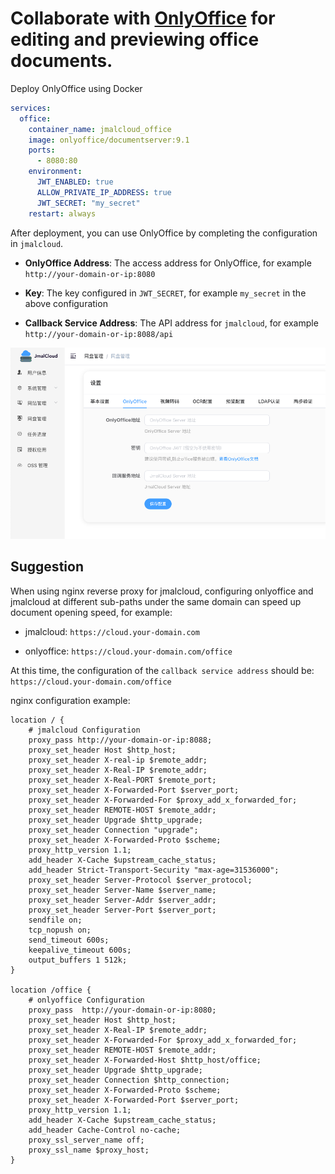# Collaborate with [OnlyOffice](https://www.onlyoffice.com/) for editing and previewing office documents.

Deploy OnlyOffice using Docker

```yaml
services:
  office:
    container_name: jmalcloud_office
    image: onlyoffice/documentserver:9.1
    ports:
      - 8080:80
    environment:
      JWT_ENABLED: true
      ALLOW_PRIVATE_IP_ADDRESS: true
      JWT_SECRET: "my_secret"
    restart: always
```

After deployment, you can use OnlyOffice by completing the configuration in `jmalcloud`.

- **OnlyOffice Address**: The access address for OnlyOffice, for example `http://your-domain-or-ip:8080`

- **Key**: The key configured in `JWT_SECRET`, for example `my_secret` in the above configuration

- **Callback Service Address**: The API address for `jmalcloud`, for example `http://your-domain-or-ip:8088/api`


![alt text](/assets/onlyoffice-config.png)

## Suggestion

When using nginx reverse proxy for jmalcloud, configuring onlyoffice and jmalcloud at different sub-paths under the same domain can speed up document opening speed, for example:

- jmalcloud: `https://cloud.your-domain.com`

- onlyoffice: `https://cloud.your-domain.com/office`

At this time, the configuration of the `callback service address` should be: `https://cloud.your-domain.com/office`

nginx configuration example:
```nginx
location / {
    # jmalcloud Configuration
    proxy_pass http://your-domain-or-ip:8088; 
    proxy_set_header Host $http_host; 
    proxy_set_header X-real-ip $remote_addr; 
    proxy_set_header X-Real-IP $remote_addr; 
    proxy_set_header X-Real-PORT $remote_port; 
    proxy_set_header X-Forwarded-Port $server_port; 
    proxy_set_header X-Forwarded-For $proxy_add_x_forwarded_for; 
    proxy_set_header REMOTE-HOST $remote_addr; 
    proxy_set_header Upgrade $http_upgrade; 
    proxy_set_header Connection "upgrade"; 
    proxy_set_header X-Forwarded-Proto $scheme; 
    proxy_http_version 1.1; 
    add_header X-Cache $upstream_cache_status; 
    add_header Strict-Transport-Security "max-age=31536000"; 
    proxy_set_header Server-Protocol $server_protocol; 
    proxy_set_header Server-Name $server_name; 
    proxy_set_header Server-Addr $server_addr; 
    proxy_set_header Server-Port $server_port; 
    sendfile on; 
    tcp_nopush on; 
    send_timeout 600s;
    keepalive_timeout 600s;
    output_buffers 1 512k;
}

location /office {
    # onlyoffice Configuration
    proxy_pass  http://your-domain-or-ip:8080;
    proxy_set_header Host $http_host; 
    proxy_set_header X-Real-IP $remote_addr; 
    proxy_set_header X-Forwarded-For $proxy_add_x_forwarded_for; 
    proxy_set_header REMOTE-HOST $remote_addr; 
    proxy_set_header X-Forwarded-Host $http_host/office;
    proxy_set_header Upgrade $http_upgrade; 
    proxy_set_header Connection $http_connection; 
    proxy_set_header X-Forwarded-Proto $scheme; 
    proxy_set_header X-Forwarded-Port $server_port; 
    proxy_http_version 1.1; 
    add_header X-Cache $upstream_cache_status; 
    add_header Cache-Control no-cache; 
    proxy_ssl_server_name off; 
    proxy_ssl_name $proxy_host; 
}

```


